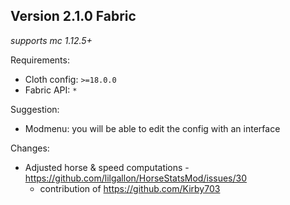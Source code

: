 ## Version 2.1.0 Fabric

_supports mc 1.12.5+_

Requirements:
- Cloth config: `>=18.0.0`
- Fabric API: `*`

Suggestion:
- Modmenu: you will be able to edit the config with an interface

Changes:
- Adjusted horse & speed computations - https://github.com/lilgallon/HorseStatsMod/issues/30
  - contribution of https://github.com/Kirby703

